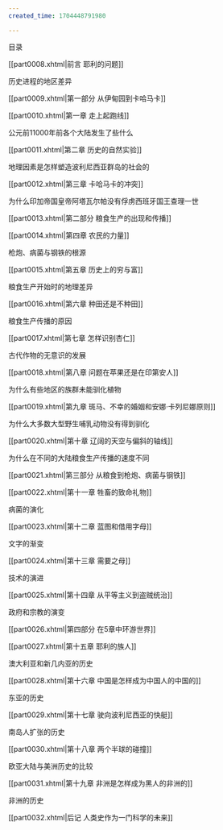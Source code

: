 ```yaml
---
created_time: 1704448791980

---
```

 

目录

[[part0008.xhtml\|前言 耶利的问题]]

历史进程的地区差异

  

[[part0009.xhtml\|第一部分 从伊甸园到卡哈马卡]]

[[part0010.xhtml\|第一章 走上起跑线]]

公元前11000年前各个大陆发生了些什么

[[part0011.xhtml\|第二章 历史的自然实验]]

地理因素是怎样塑造波利尼西亚群岛的社会的

[[part0012.xhtml\|第三章 卡哈马卡的冲突]]

为什么印加帝国皇帝阿塔瓦尔帕没有俘虏西班牙国王查理一世

  

[[part0013.xhtml\|第二部分 粮食生产的出现和传播]]

[[part0014.xhtml\|第四章 农民的力量]]

枪炮、病菌与钢铁的根源

[[part0015.xhtml\|第五章 历史上的穷与富]]

粮食生产开始时的地理差异

[[part0016.xhtml\|第六章 种田还是不种田]]

粮食生产传播的原因

[[part0017.xhtml\|第七章 怎样识别杏仁]]

古代作物的无意识的发展

[[part0018.xhtml\|第八章 问题在苹果还是在印第安人]]

为什么有些地区的族群未能驯化植物

[[part0019.xhtml\|第九章 斑马、不幸的婚姻和安娜·卡列尼娜原则]]

为什么大多数大型野生哺乳动物没有得到驯化

[[part0020.xhtml\|第十章 辽阔的天空与偏斜的轴线]]

为什么在不同的大陆粮食生产传播的速度不同

  

[[part0021.xhtml\|第三部分 从粮食到枪炮、病菌与钢铁]]

[[part0022.xhtml\|第十一章 牲畜的致命礼物]]

病菌的演化

[[part0023.xhtml\|第十二章 蓝图和借用字母]]

文字的渐变

[[part0024.xhtml\|第十三章 需要之母]]

技术的演进

[[part0025.xhtml\|第十四章 从平等主义到盗贼统治]]

政府和宗教的演变

  

[[part0026.xhtml\|第四部分 在5章中环游世界]]

[[part0027.xhtml\|第十五章 耶利的族人]]

澳大利亚和新几内亚的历史

[[part0028.xhtml\|第十六章 中国是怎样成为中国人的中国的]]

东亚的历史

[[part0029.xhtml\|第十七章 驶向波利尼西亚的快艇]]

南岛人扩张的历史

[[part0030.xhtml\|第十八章 两个半球的碰撞]]

欧亚大陆与美洲历史的比较

[[part0031.xhtml\|第十九章 非洲是怎样成为黑人的非洲的]]

非洲的历史

  

[[part0032.xhtml\|后记 人类史作为一门科学的未来]]